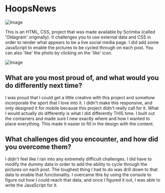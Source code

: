 <h1>HoopsNews</h1>

![Image](https://github.com/user-attachments/assets/9f87a105-982b-480b-af15-b9233a48cb4e)

This is an HTML, CSS, project that was made available by Scrimba (called 'Oldagram' originally).  It challenges you to use external data and CSS in order to render what appears to be a live social media page.  I did add some JavaScript 
to enable the pictures to be cycled through on each post.  You can also 'like' the photo by clicking on the 'like' icon.

![Image](https://github.com/user-attachments/assets/c15f56d9-4649-4627-a4fc-04b5515881ad)

<h2>What are you most proud of, and what would you do differently next time?</h2>

I was proud that I could get a little creative with this project and somehow incorporate the sport that I love into it.  I didn't make this responsive, and only designed it for mobile because this project didn't really call for it.
What I would actually do differently is what I did differently THIS time. I built out the containers and made sure I new exactly where and how I wanted to place everything.  This made it easier to fill in the design with the content.

<h2>What challenges did you encounter, and how did you overcome them?</h2>

I didn't feel like I ran into any extremely difficult challenges.  I did have to modify the dummy data in order to add the ability to cycle through the pictures on each post.  The toughest thing I had to do was drill down to that data
to enable that functionality.  I overcame this by using the console to figure out how I could reach that data, and once I figured it out, I was able to write the JavaScript for it.



